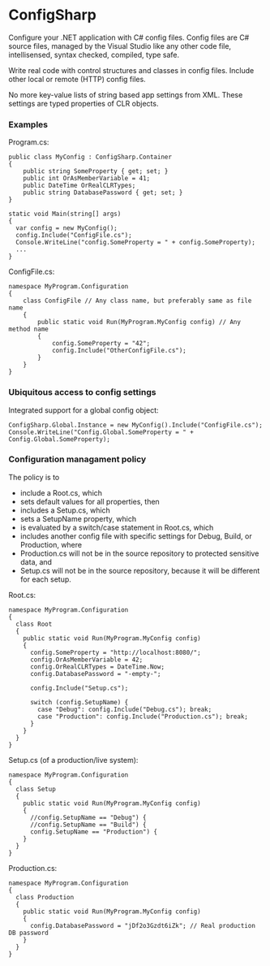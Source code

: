 ConfigSharp
===========

Configure your .NET application with C# config files. Config files are C# source files, managed by the Visual Studio like any other code file, intellisensed, syntax checked, compiled, type safe. 

Write real code with control structures and classes in config files. Include other local or remote (HTTP) config files.

No more key-value lists of string based app settings from XML. These settings are typed properties of CLR objects.

### Examples

Program.cs:

    public class MyConfig : ConfigSharp.Container
    {
        public string SomeProperty { get; set; }
        public int OrAsMemberVariable = 41;
        public DateTime OrRealCLRTypes;
        public string DatabasePassword { get; set; }
    }
    
    static void Main(string[] args)
    {
      var config = new MyConfig();
      config.Include("ConfigFile.cs");
      Console.WriteLine("config.SomeProperty = " + config.SomeProperty);
      ...
    }

ConfigFile.cs:

    namespace MyProgram.Configuration
    {
        class ConfigFile // Any class name, but preferably same as file name
        {
            public static void Run(MyProgram.MyConfig config) // Any method name
            {
                config.SomeProperty = "42";
                config.Include("OtherConfigFile.cs");
            }
        }
    }

### Ubiquitous access to config settings

Integrated support for a global config object:

    ConfigSharp.Global.Instance = new MyConfig().Include("ConfigFile.cs");
    Console.WriteLine("Config.Global.SomeProperty = " + Config.Global.SomeProperty);

### Configuration managament policy

The policy is to 
- include a Root.cs, which 
- sets default values for all properties, then
- includes a Setup.cs, which
- sets a SetupName property, which
- is evaluated by a switch/case statement in Root.cs, which
- includes another config file with specific settings for Debug, Build, or Production, where
- Production.cs will not be in the source repository to protected sensitive data, and
- Setup.cs will not be in the source repository, because it will be different for each setup.

Root.cs:

    namespace MyProgram.Configuration
    {
      class Root
      {
        public static void Run(MyProgram.MyConfig config)
        {
          config.SomeProperty = "http://localhost:8080/";
          config.OrAsMemberVariable = 42;
          config.OrRealCLRTypes = DateTime.Now;
          config.DatabasePassword = "-empty-";
          
          config.Include("Setup.cs");

          switch (config.SetupName) {
            case "Debug": config.Include("Debug.cs"); break;
            case "Production": config.Include("Production.cs"); break;
          }
        }
      }
    }

Setup.cs (of a production/live system):

    namespace MyProgram.Configuration
    {
      class Setup
      {
        public static void Run(MyProgram.MyConfig config)
        {
          //config.SetupName == "Debug") { 
          //config.SetupName == "Build") { 
          config.SetupName == "Production") { 
        }
      }
    }

Production.cs:

    namespace MyProgram.Configuration
    {
      class Production
      {
        public static void Run(MyProgram.MyConfig config)
        {
          config.DatabasePassword = "jDf2o3Gzdt6iZk"; // Real production DB password
        }
      }
    }


